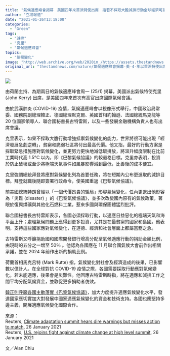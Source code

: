 ```yaml
---
title: "氣候適應峰會揭幕　美國四年來首派特使出席　指若不採取大膽減排行動全球經濟可能急劇逆轉"
author: "立場報道"
date: "2021-01-26T13:18:00"
categories:
  - "Green"
tags:
  - "減排"
  - "克里"
  - "氣候適應峰會"
topics:
  - "氣候變化"
image: "http://web.archive.org/web/2020im_/https://assets.thestandnews.com/media/photos/20210126-14_E9DJC_YE7rwun.png"
original_url: "thestandnews.com/nature/氣候適應峰會揭幕-美-4-年以首派特使出席-指不採大膽減排行動全球經濟發展將急劇逆轉"
---
```

![](http://web.archive.org/web/2020im_/https://assets.thestandnews.com/media/photos/20210126-14_E9DJC_YE7rwun.png)

由荷蘭主持、為期兩日的氣候適應峰會周一 (25/1) 揭幕，美國派出氣候特使克里 (John Kerry) 出席，是美國四年來首次有高官出席國際氣候會議。

由於武漢肺炎 (COVID-19) 疫情，氣候適應峰會以視像形式舉行，中國政治局常委、國務院副總理韓正、德國總理默克爾、英國首相約翰遜、法國總統馬克龍等 20 位國家領導人、聯合國秘書長古特雷斯，以及一些發展金融機構負責人也有出席會議。

克里表示，如果不採取大膽行動增強抵禦氣候變化的能力，世界將很可能出現「經濟發展急劇逆轉」，貧窮和脆弱社區將付出最高代價。他又指，最好的行動方案是採取緊急措施應對氣候變化，並更努力更快地減低碳排放，將溫升幅度限制在比前工業時代高 1.5°C 以內，即《巴黎氣候協議》的較嚴格目標。克里亦表明，投資於防止破壞或至少將極端天氣事件如風暴影響減到最低，比善後的成本便宜。

克里強調總統拜登將應對氣候變化列為首要任務，將在短期內公布更進取的減排目標。拜登就職後隨即簽署行政命令，使美國重返《巴黎氣候協議》。

前美國總統特朗曾經以「一個代價昂貴的騙局」形容氣候變化，任內更退出他形容為「災難 (disaster) 」的《巴黎氣候協議》，並多次改變國內原有的氣候政策，著眼於復興煤礦與其他化石燃料工業，惹來多國與環保團體猛烈批評。

聯合國秘書長古特雷斯表示，各國必須採取行動，以適應日益惡化的極端天氣和海平面上升；處理氣候問題上應得到更多投資，尤其是在最貧窮的國家和島國。他表明，支持這些國家應對氣候變化，在道德、經濟和社會層面上都屬當務之急。

古特雷斯又呼籲捐助國和國際開發銀行增高分配至氣候適應行動的捐助金額比例，由現時的五分之一增至 50％ 。他認為各國應在 11 月聯合國氣候大會前作出相關承諾，並在 2024 年前作出新的捐助比例。

荷蘭首相馬克呂特 (Mark Rutte) 指，氣候變化對社會及經濟造成的後果，已影響數以億計人。在全球對抗 COVID-19 疫情之際，各國需要採取行動應對氣候變化，若未能適應，後果會是災難性。他回應古特雷斯時指，將在適應和減排工作之間平均分配氣候資金，並敦促更多捐助者仿效。

[韓正則呼籲各國主動落實《巴黎氣候協議》](http://web.archive.org/web/20211229063657/http://cpc.people.com.cn/BIG5/n1/2021/0126/c64094-32011668.html)，加大力度提升適應氣候變化水平，發達國家應切實加大對發展中國家適應氣候變化的資金和技術支持。各國也應堅持多邊主義，開展適應氣候變化國際合作。

來源：  
Reuters, [Climate adaptation summit hears dire warnings but misses action to match](http://web.archive.org/web/20211229063657/https://www.reuters.com/article/climate-change-adaptation-politics/climate-adaptation-summit-hears-dire-warnings-but-misses-action-to-match-idUSL8N2K05EU), 26 January 2021  
Reuters, [U.S. rejoins fight against climate change at high level summit](http://web.archive.org/web/20211229063657/https://www.reuters.com/article/us-climate-change-summit-netherlands-idUKKBN29U03H), 26 January 2021

文／Alan Chiu